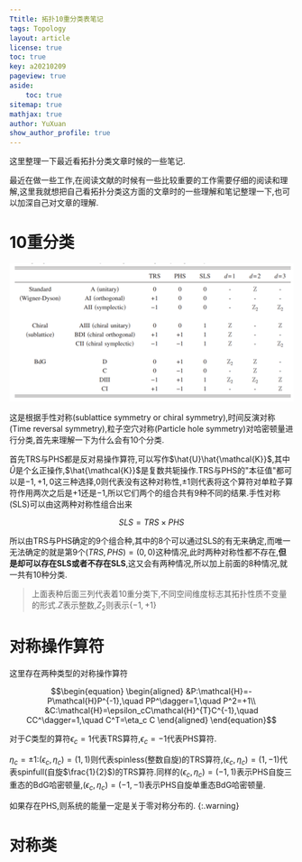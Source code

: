 ```yaml
---
Ttitle: 拓扑10重分类表笔记
tags: Topology
layout: article
license: true
toc: true
key: a20210209
pageview: true
aside:
    toc: true
sitemap: true
mathjax: true
author: YuXuan
show_author_profile: true
---
```

这里整理一下最近看拓扑分类文章时候的一些笔记.
<!--more-->
最近在做一些工作,在阅读文献的时候有一些比较重要的工作需要仔细的阅读和理解,这里我就想把自己看拓扑分类这方面的文章时的一些理解和笔记整理一下,也可以加深自己对文章的理解.
# 10重分类
![png](../assets/images/topology/AT-ten.png)

这是根据手性对称(sublattice symmetry or chiral symmetry),时间反演对称(Time reversal symmetry),粒子空穴对称(Particle hole symmetry)对哈密顿量进行分类,首先来理解一下为什么会有10个分类.

首先TRS与PHS都是反对易操作算符,可以写作$\hat{U}\hat{\mathcal{K}}$,其中$\hat{U}$是个幺正操作,$\hat{\mathcal{K}}$是复数共轭操作.TRS与PHS的"本征值"都可以是$-1,+1,0$这三种选择,$0$则代表没有这种对称性,$\pm 1$则代表将这个算符对单粒子算符作用两次之后是$+1$还是$-1$,所以它们两个的组合共有$9$种不同的结果.手性对称(SLS)可以由这两种对称性组合出来

$$SLS=TRS\times PHS$$

所以由TRS与PHS确定的9个组合种,其中的8个可以通过SLS的有无来确定,而唯一无法确定的就是第9个$(TRS,PHS)=(0,0)$这种情况,此时两种对称性都不存在,**但是却可以存在SLS或者不存在SLS**,这又会有两种情况,所以加上前面的8种情况,就一共有10种分类.

> 上面表种后面三列代表着10重分类下,不同空间维度标志其拓扑性质不变量的形式.$Z$表示整数,$Z_2$则表示$\{-1,+1\}$

# 对称操作算符
这里存在两种类型的对称操作算符

$$\begin{equation}
\begin{aligned}
&P:\mathcal{H}=-P\mathcal{H}P^{-1},\quad PP^\dagger=1,\quad P^2=+1\\
&C:\mathcal{H}=\epsilon_cC\mathcal{H}^{T}C^{-1},\quad CC^\dagger=1,\quad C^T=\eta_c C
\end{aligned}
\end{equation}$$

对于$C$类型的算符$\epsilon_c=1$代表TRS算符,$\epsilon_c=-1$代表PHS算符.

$\eta_c=\pm 1$:$(\epsilon_c,\eta_c)=(1,1)$则代表spinless(整数自旋)的TRS算符,$(\epsilon_c,\eta_c)=(1,-1)$代表spinfull(自旋$\frac{1}{2}$)的TRS算符.同样的$(\epsilon_c,\eta_c)=(-1,1)$表示PHS自旋三重态的BdG哈密顿量,$(\epsilon_c,\eta_c)=(-1,-1)$表示PHS自旋单重态BdG哈密顿量.

如果存在PHS,则系统的能量一定是关于零对称分布的.
{:.warning}

# 对称类

